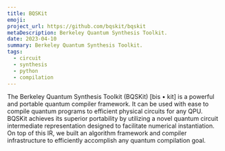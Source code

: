 ```yaml
---
title: BQSKit
emoji:
project_url: https://github.com/bqskit/bqskit
metaDescription: Berkeley Quantum Synthesis Toolkit.
date: 2023-04-10
summary: Berkeley Quantum Synthesis Toolkit.
tags:
  - circuit
  - synthesis
  - python
  - compilation
---
```


The Berkeley Quantum Synthesis Toolkit (BQSKit) [bis • kit] is a powerful and portable quantum compiler framework. It can be used with ease to compile quantum programs to efficient physical circuits for any QPU. BQSKit achieves its superior portability by utilizing a novel quantum circuit intermediate representation designed to facilitate numerical instantiation. On top of this IR, we built an algorithm framework and compiler infrastructure to efficiently accomplish any quantum compilation goal.
